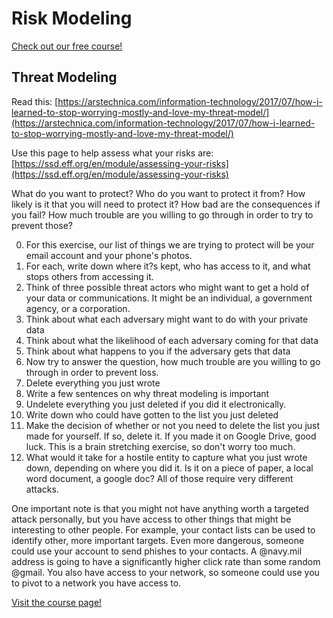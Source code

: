 # Risk Modeling

[Check out our free course!](https://academy.hoppersroppers.org/mod/page/view.php?id=889)

## Threat Modeling 

Read this: [https://arstechnica.com/information-technology/2017/07/how-i-learned-to-stop-worrying-mostly-and-love-my-threat-model/](https://arstechnica.com/information-technology/2017/07/how-i-learned-to-stop-worrying-mostly-and-love-my-threat-model/)

Use this page to help assess what your risks are: [https://ssd.eff.org/en/module/assessing-your-risks](https://ssd.eff.org/en/module/assessing-your-risks)

What do you want to protect? Who do you want to protect it from? How likely is it that you will need to protect it? How bad are the consequences if you fail? How much trouble are you willing to go through in order to try to prevent those?

0. For this exercise, our list of things we are trying to protect will be your email account and your phone's photos. 
1. For each, write down where it?s kept, who has access to it, and what stops others from accessing it.
2. Think of three possible threat actors who might want to get a hold of your data or communications. It might be an individual, a government agency, or a corporation.
3. Think about what each adversary might want to do with your private data
4. Think about what the likelihood of each adversary coming for that data
5. Think about what happens to you if the adversary gets that data
6. Now try to answer the question, how much trouble are you willing to go through in order to prevent loss.
7. Delete everything you just wrote
8. Write a few sentences on why threat modeling is important
9. Undelete everything you just deleted if you did it electronically.
10. Write down who could have gotten to the list you just deleted
11. Make the decision of whether or not you need to delete the list you just made for yourself. If so, delete it. If you made it on Google Drive, good luck. This is a brain stretching exercise, so don't worry too much. 
12. What would it take for a hostile entity to capture what you just wrote down, depending on where you did it. Is it on a piece of paper, a local word document, a google doc? All of those require very different attacks.

One important note is that you might not have anything worth a targeted attack personally, but you have access to other things that might be interesting to other people. For example, your contact lists can be used to identify other, more important targets. Even more dangerous, someone could use your account to send phishes to your contacts. A @navy.mil address is going to have a significantly higher click rate than some random @gmail. You also have access to your network, so someone could use you to pivot to a network you have access to.

[Visit the course page!](https://academy.hoppersroppers.org/mod/page/view.php?id=889) 
